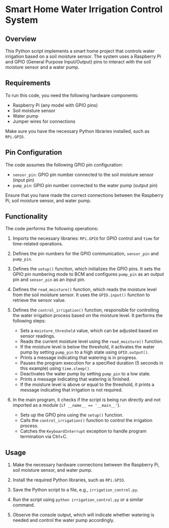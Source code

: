 # Smart Home Water Irrigation Control System

## Overview

This Python script implements a smart home project that controls water irrigation based on a soil moisture sensor. The system uses a Raspberry Pi and GPIO (General Purpose Input/Output) pins to interact with the soil moisture sensor and a water pump.

## Requirements

To run this code, you need the following hardware components:

- Raspberry Pi (any model with GPIO pins)
- Soil moisture sensor
- Water pump
- Jumper wires for connections

Make sure you have the necessary Python libraries installed, such as `RPi.GPIO`.

## Pin Configuration

The code assumes the following GPIO pin configuration:

- `sensor_pin`: GPIO pin number connected to the soil moisture sensor (input pin)
- `pump_pin`: GPIO pin number connected to the water pump (output pin)

Ensure that you have made the correct connections between the Raspberry Pi, soil moisture sensor, and water pump.

## Functionality

The code performs the following operations:

1. Imports the necessary libraries: `RPi.GPIO` for GPIO control and `time` for time-related operations.

2. Defines the pin numbers for the GPIO communication, `sensor_pin` and `pump_pin`.

3. Defines the `setup()` function, which initializes the GPIO pins. It sets the GPIO pin numbering mode to BCM and configures `pump_pin` as an output pin and `sensor_pin` as an input pin.

4. Defines the `read_moisture()` function, which reads the moisture level from the soil moisture sensor. It uses the `GPIO.input()` function to retrieve the sensor value.

5. Defines the `control_irrigation()` function, responsible for controlling the water irrigation process based on the moisture level. It performs the following steps:
   - Sets a `moisture_threshold` value, which can be adjusted based on sensor readings.
   - Reads the current moisture level using the `read_moisture()` function.
   - If the moisture level is below the threshold, it activates the water pump by setting `pump_pin` to a high state using `GPIO.output()`.
   - Prints a message indicating that watering is in progress.
   - Pauses the program execution for a specified duration (5 seconds in this example) using `time.sleep()`.
   - Deactivates the water pump by setting `pump_pin` to a low state.
   - Prints a message indicating that watering is finished.
   - If the moisture level is above or equal to the threshold, it prints a message indicating that irrigation is not required.


7. In the main program, it checks if the script is being run directly and not imported as a module (`if __name__ == '__main__'`).
   - Sets up the GPIO pins using the `setup()` function.
   - Calls the `control_irrigation()` function to control the irrigation process.
   - Catches the `KeyboardInterrupt` exception to handle program termination via Ctrl+C.

## Usage

1. Make the necessary hardware connections between the Raspberry Pi, soil moisture sensor, and water pump.

2. Install the required Python libraries, such as `RPi.GPIO`.

3. Save the Python script to a file, e.g., `irrigation_control.py`.

4. Run the script using `python irrigation_control.py` or a similar command.

5. Observe the console output, which will indicate whether watering is needed and control the water pump accordingly.


